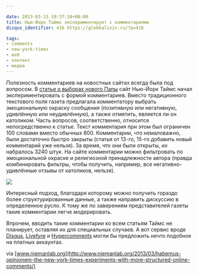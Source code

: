 ```yaml
---

date: 2013-03-15 19:37:34+00:00
title: Нью-Йорк Таймс экспериментирует с комментариями
disqus_identifier: 416 https://glebkalinin.ru/?p=416

tags:
- comments
- new-york-times
- веб
- контент
- медиа
---
```


Полезность комментариев на новостных сайтах всегда была под вопросом. В [статье о выборах нового Папы](http://www.nytimes.com/2013/03/14/world/europe/cardinals-elect-new-pope.html) сайт Нью-Йорк Таймс начал экспериментировать с формой комментариев. Вместо традиционного текстового поля газета предлагала комментатору выбрать эмоциональную окраску сообщения (позитивную или негативную, удивлённую или неудивлённую), а также отметить, является ли он католиком. Часть вопросов, соответственно, относится непосредственно к статье. Текст комментария при этом был ограничен 100 словами вместо обычных 800.   Комментарии, что немаловажно, были достаточно быстро закрыты (статья от 13-го, 15-го добавить новый комментарий уже нельзя). За  время, что они были открыты, их набралось 3240 штук. На сайте комментарии можно фильтровать по эмоциональной окраске и религиозной принадлежности автора (правда комбинировать фильтры, чтобы получить, например, все негативно-удивлённые отзывы от католиков, нельзя). 

![](https://glebkalinin.ru/wp-content/uploads/2013/03/nytimes-pope-comment-form-500x580.jpg)

Интересный подход, благодаря которому можно получить гораздо более структурированные данные, а также направить дискуссию в определенное русло. К тому же по заверениям представителей газеты такие комментарии легче модерировать.

Впрочем, вводить такие комментарии ко всем статьям Таймс не планирует, оставляя их для специальных случаев. А вот сервис вроде [Disqus](http://disqus.com), [Livefyre](http://livefyre.com) и [Hypercomments](http://hypercomments.com) могли бы предложить нечто подобное на платных аккаунтах.

via [www.niemanlab.org](http://www.niemanlab.org/2013/03/habemus-opinionem-the-new-york-times-experiments-with-more-structured-online-comments/)
